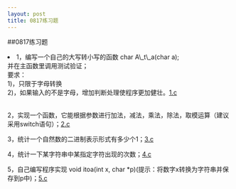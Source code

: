 ```yaml
---
layout: post
title: 0817练习题
---
```

##0817练习题

<li>
1，编写一个自己的大写转小写的函数 char A\_t\_a(char a);<br>
并在主函数里调用测试验证；<br>
要求：<br>
 1)，只限于字母转换<br>
 2)，如果输入的不是字母，增加判断处理使程序更加健壮。<a href="./1.c">1.c</a><br><br>

2，实现一个函数，它能根据参数进行加法，减法，乘法，除法，取模运算（建议采用switch语句）；<a href="./2.c">2.c</a><br>

3，统计一个自然数的二进制表示形式有多少个1；<a href="./3.c">3.c</a> <br>

4，统计一下某字符串中某指定字符出现的次数；<a href="./4.c">4.c</a> <br>

5，自己编写程序实现 void itoa(int x, char \*p)(提示：将数字x转换为字符串并保存到p中)；<a href="./5.c">5.c</a>
</li>
